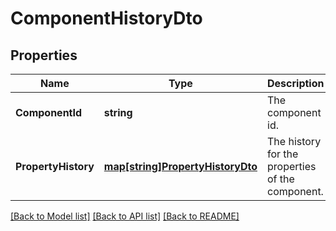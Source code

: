 # ComponentHistoryDto

## Properties

Name | Type | Description | Notes
------------ | ------------- | ------------- | -------------
**ComponentId** | **string** | The component id. | [optional] 
**PropertyHistory** | [**map[string]PropertyHistoryDto**](PropertyHistoryDTO.md) | The history for the properties of the component. | [optional] 

[[Back to Model list]](../README.md#documentation-for-models) [[Back to API list]](../README.md#documentation-for-api-endpoints) [[Back to README]](../README.md)


